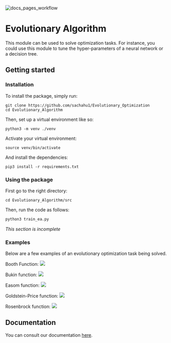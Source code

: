 ![docs_pages_workflow](https://github.com/sachahu1/Evolutionary_Optimization/workflows/docs_pages_workflow/badge.svg)
# Evolutionary Algorithm

This module can be used to solve optimization tasks.
For instance, you could use this module to tune the hyper-parameters of a neural
network or a decision tree.

## Getting started
### Installation
To install the package, simply run:
```shell script
git clone https://github.com/sachahu1/Evolutionary_Optimization
cd Evolutionary_Algorithm
```
Then, set up a virtual environment like so:
```shell script
python3 -m venv ./venv
```
Activate your virtual environment:
```shell script
source venv/bin/activate
```
And install the dependencies:
```shell script
pip3 install -r requirements.txt
```
### Using the package
First go to the right directory:
```shell script
cd Evolutionary_Algorithm/src
```
Then, run the code as follows:
```python
python3 train_ea.py
```
*This section is incomplete*

### Examples
Below are a few examples of an evolutionary optimization task being solved.

Booth Function:
![](https://github.com/sachahu1/Evolutionary_Optimization/tree/main/Evolutionary_Optimization/src/Visualisations/Booth_function.gif)

Bukin function:
![](https://github.com/sachahu1/Evolutionary_Optimization/tree/main/Evolutionary_Optimization/src/Visualisations/Bukin_function.gif)

Easom function:
![](https://github.com/sachahu1/Evolutionary_Optimization/tree/main/Evolutionary_Optimization/src/Visualisations/Easom_function.gif)

Goldstein-Price function:
![](https://github.com/sachahu1/Evolutionary_Optimization/tree/main/Evolutionary_Optimization/src/Visualisations/Goldstein-Price_function.gif)

Rosenbrock function:
![](https://github.com/sachahu1/Evolutionary_Optimization/tree/main/Evolutionary_Optimization/src/Visualisations/Rosenbrock_function.gif)

## Documentation
You can consult our documentation [here](https://sachahu1.github.io/Evolutionary_Optimization/).
